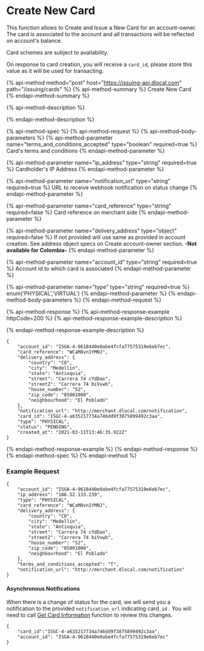 # Create New Card

This function allows to Create and Issue a New Card for an account-owner. The card is associated to the account and all transactions will be reflected on account's balance.

Card schemes are subject to availability. 

On response to card creation, you will receive a `card_id`, please store this value as it will be used for transacting.

{% api-method method="post" host="https://issuing-api.dlocal.com" path="/issuing/cards" %}
{% api-method-summary %}
Create New Card
{% endapi-method-summary %}

{% api-method-description %}

{% endapi-method-description %}

{% api-method-spec %}
{% api-method-request %}
{% api-method-body-parameters %}
{% api-method-parameter name="terms\_and\_conditions\_accepted" type="boolean" required=true %}
Card's terms and conditions 
{% endapi-method-parameter %}

{% api-method-parameter name="ip\_address" type="string" required=true %}
Cardholder's IP Address 
{% endapi-method-parameter %}

{% api-method-parameter name="notification\_url" type="string" required=true %}
URL to receive webhook notification on status change
{% endapi-method-parameter %}

{% api-method-parameter name="card\_reference" type="string" required=false %}
Card reference on merchant side
{% endapi-method-parameter %}

{% api-method-parameter name="delivery\_address" type="object" required=false %}
If not provided will use same as provided in account creation. See address object specs on Create account-owner section. **-Not available for Colombia-**
{% endapi-method-parameter %}

{% api-method-parameter name="account\_id" type="string" required=true %}
Account id to which card is associated
{% endapi-method-parameter %}

{% api-method-parameter name="type" type="string" required=true %}
enum\('PHYSICAL','VIRTUAL'\)
{% endapi-method-parameter %}
{% endapi-method-body-parameters %}
{% endapi-method-request %}

{% api-method-response %}
{% api-method-response-example httpCode=200 %}
{% api-method-response-example-description %}

{% endapi-method-response-example-description %}

```
{
    "account_id": "ISGA-4-9618440e0abe4fcfa77575319e6eb7ec",
    "card_reference": "WCaM8vn1YMNJ",
    "delivery_address": {
        "country": "CO",
        "city": "Medellin",
        "state": "Antioquia",
        "street": "Carrera 74 cYdDao",
        "street2": "Carrera 74 biVvwb",
        "house_number": "52",
        "zip_code": "05001000",
        "neighbourhood": "El Poblado"
    },
    "notification_url": "http://merchant.dlocal.com/notification",
    "card_id": "ISGC-4-a635217734a746dd9f3875899492c3aa",
    "type": "PHYSICAL",
    "status": "PENDING",
    "created_at": "2021-03-11T13:46:35.922Z"
}
```
{% endapi-method-response-example %}
{% endapi-method-response %}
{% endapi-method-spec %}
{% endapi-method %}

### Example Request

```text
{
    "account_id": "ISGA-4-9618440e0abe4fcfa77575319e6eb7ec",
    "ip_address": "186.52.133.239",
    "type": "PHYSICAL",
    "card_reference": "WCaM8vn1YMNJ",
    "delivery_address": {
        "country": "CO",
        "city": "Medellin",
        "state": "Antioquia",
        "street": "Carrera 74 cYdDao",
        "street2": "Carrera 74 biVvwb",
        "house_number": "52",
        "zip_code": "05001000",
        "neighbourhood": "El Poblado"
    },
    "terms_and_conditions_accepted": "T",
    "notification_url": "http://merchant.dlocal.com/notification"
}
```

#### Asynchronous Notifications

When there is a change of status for the card, we will send you a notification to the provided `notification_url` indicating card`_id` . You will need to call [Get Card Information]() function to review this changes.

```text
{ 
    "card_id":"ISGC-4-a635217734a746dd9f3875899492c3aa", 
    "account_id": "ISGA-4-9618440e0abe4fcfa77575319e6eb7ec" 
}
```

#### 

